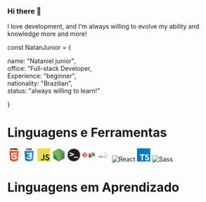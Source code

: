 ### Hi there 👋
 
 I love development, and I'm always willing to evolve my ability and knowledge more and more!
 

const NatanJunior = {   

name: "Nataniel junior",  
office: "Full-stack Developer,  
Experience: "beginner",  
nationality: "Brazilian",   
status: "always willing to learn!"

}


<h1> Linguagens e Ferramentas </h1>  


<span><img src = "https://raw.githubusercontent.com/github/explore/80688e429a7d4ef2fca1e82350fe8e3517d3494d/topics/html/html.png" alt="HTML" width="30px" height="30px"></span>
<span><img src = "https://raw.githubusercontent.com/github/explore/80688e429a7d4ef2fca1e82350fe8e3517d3494d/topics/css/css.png" alt="CSS" width="30px" height="30px"></span>
<span> <img src ="https://raw.githubusercontent.com/github/explore/80688e429a7d4ef2fca1e82350fe8e3517d3494d/topics/javascript/javascript.png" alt="JS" width="30px" height="30px">
</span>
  <span> 
  <img src ="https://raw.githubusercontent.com/github/explore/80688e429a7d4ef2fca1e82350fe8e3517d3494d/topics/nodejs/nodejs.png" alt="node.js" width="30px" height="30px">
</span>
    <span> 
  <img src ="https://raw.githubusercontent.com/github/explore/80688e429a7d4ef2fca1e82350fe8e3517d3494d/topics/terminal/terminal.png" alt="Terminal" width="30px" height="30px"></span>
  <span> 
  <img src ="https://raw.githubusercontent.com/github/explore/80688e429a7d4ef2fca1e82350fe8e3517d3494d/topics/git/git.png" alt="Git" width="30px" height="30px">
  </span>
   <span> 
  <img src="https://raw.githubusercontent.com/github/explore/80688e429a7d4ef2fca1e82350fe8e3517d3494d/topics/mysql/mysql.png" alt="MySQL" width="30px" height="30px">
  <span> 
  <img src="https://cdn.freebiesupply.com/logos/large/2x/react-1-logo-png-transparent.png" alt="React" width="30px" height="30px">
  </span>
   <span> 
  <img src="https://raw.githubusercontent.com/github/explore/80688e429a7d4ef2fca1e82350fe8e3517d3494d/topics/typescript/typescript.png" alt="TypeScript" width="30px" height="30px">
  </span>
   <span> 
  <img src="https://e7.pngegg.com/pngimages/72/936/png-clipart-sass-cascading-style-sheets-preprocessor-less-postcss-meng-miscellaneous-text-thumbnail.png" alt="Sass" width="30px" height="30px">
  </span>
  </span>
  
<h1>Linguagens em Aprendizado</h1>


   
  

